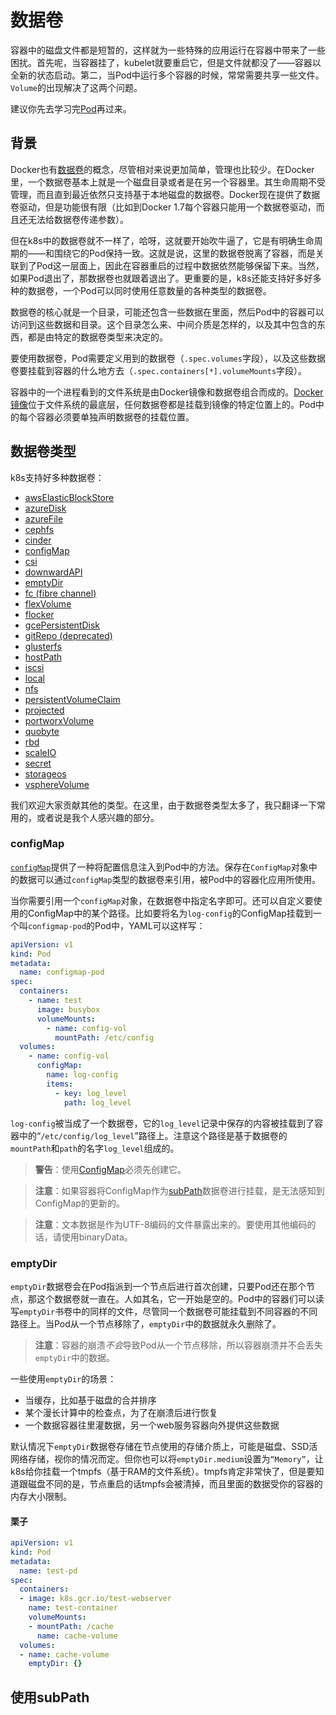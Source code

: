 # 数据卷

容器中的磁盘文件都是短暂的，这样就为一些特殊的应用运行在容器中带来了一些困扰。首先呢，当容器挂了，kubelet就要重启它，但是文件就都没了——容器以全新的状态启动。第二，当Pod中运行多个容器的时候，常常需要共享一些文件。`Volume`的出现解决了这两个问题。

建议你先去学习完[Pod](../业务组件/泡德（Pod）/Pod.md)再过来。

## 背景

Docker也有[数据卷](https://docs.docker.com/storage/)的概念，尽管相对来说更加简单，管理也比较少。在Docker里，一个数据卷基本上就是一个磁盘目录或者是在另一个容器里。其生命周期不受管理，而且直到最近依然只支持基于本地磁盘的数据卷。Docker现在提供了数据卷驱动，但是功能很有限（比如到Docker 1.7每个容器只能用一个数据卷驱动，而且还无法给数据卷传递参数）。

但在k8s中的数据卷就不一样了，哈呀，这就要开始吹牛逼了，它是有明确生命周期的——和围绕它的Pod保持一致。这就是说，这里的数据卷脱离了容器，而是关联到了Pod这一层面上，因此在容器重启的过程中数据依然能够保留下来。当然，如果Pod退出了，那数据卷也就跟着退出了。更重要的是，k8s还能支持好多好多种的数据卷，一个Pod可以同时使用任意数量的各种类型的数据卷。

数据卷的核心就是一个目录，可能还包含一些数据在里面，然后Pod中的容器可以访问到这些数据和目录。这个目录怎么来、中间介质是怎样的，以及其中包含的东西，都是由特定的数据卷类型来决定的。

要使用数据卷，Pod需要定义用到的数据卷（`.spec.volumes`字段），以及这些数据卷要挂载到容器的什么地方去（`.spec.containers[*].volumeMounts`字段）。

容器中的一个进程看到的文件系统是由Docker镜像和数据卷组合而成的。[Docker镜像](https://docs.docker.com/get-started/)位于文件系统的最底层，任何数据卷都是挂载到镜像的特定位置上的。Pod中的每个容器必须要单独声明数据卷的挂载位置。

## 数据卷类型

k8s支持好多种数据卷：

- [awsElasticBlockStore]()
- [azureDisk]()
- [azureFile]()
- [cephfs]()
- [cinder]()
- [configMap](#configmap)
- [csi]()
- [downwardAPI]()
- [emptyDir](#emptydir)
- [fc (fibre channel)]()
- [flexVolume]()
- [flocker]()
- [gcePersistentDisk]()
- [gitRepo (deprecated)]()
- [glusterfs]()
- [hostPath](#hostPath)
- [iscsi]()
- [local](#local)
- [nfs](#nfs)
- [persistentVolumeClaim](#persistentVolumeClaim)
- [projected](#projected)
- [portworxVolume]()
- [quobyte]()
- [rbd]()
- [scaleIO]()
- [secret](#secret)
- [storageos]()
- [vsphereVolume]()

我们欢迎大家贡献其他的类型。在这里，由于数据卷类型太多了，我只翻译一下常用的，或者说是我个人感兴趣的部分。

### configMap

[`configMap`](https://kubernetes.io/docs/tasks/configure-pod-container/configure-pod-configmap/)提供了一种将配置信息注入到Pod中的方法。保存在`ConfigMap`对象中的数据可以通过`configMap`类型的数据卷来引用，被Pod中的容器化应用所使用。

当你需要引用一个`configMap`对象，在数据卷中指定名字即可。还可以自定义要使用的ConfigMap中的某个路径。比如要将名为`log-config`的ConfigMap挂载到一个叫`configmap-pod`的Pod中，YAML可以这样写：

```yaml
apiVersion: v1
kind: Pod
metadata:
  name: configmap-pod
spec:
  containers:
    - name: test
      image: busybox
      volumeMounts:
        - name: config-vol
          mountPath: /etc/config
  volumes:
    - name: config-vol
      configMap:
        name: log-config
        items:
          - key: log_level
            path: log_level
```

`log-config`被当成了一个数据卷，它的`log_level`记录中保存的内容被挂载到了容器中的“`/etc/config/log_level`”路径上。注意这个路径是基于数据卷的`mountPath`和`path`的名字`log_level`组成的。

>**警告**：使用[ConfigMap](https://kubernetes.io/docs/tasks/configure-pod-container/configure-pod-configmap/)必须先创建它。

>**注意**：如果容器将ConfigMap作为[subPath](#使用subPath)数据卷进行挂载，是无法感知到ConfigMap的更新的。

>**注意**：文本数据是作为UTF-8编码的文件暴露出来的。要使用其他编码的话，请使用binaryData。

### emptyDir

`emptyDir`数据卷会在Pod指派到一个节点后进行首次创建，只要Pod还在那个节点，那这个数据卷就一直在。人如其名，它一开始是空的。Pod中的容器们可以读写`emptyDir`书卷中的同样的文件，尽管同一个数据卷可能挂载到不同容器的不同路径上。当Pod从一个节点移除了，`emptyDir`中的数据就永久删除了。

>**注意**：容器的崩溃*不会*导致Pod从一个节点移除，所以容器崩溃并不会丢失`emptyDir`中的数据。

一些使用`emptyDir`的场景：

- 当缓存，比如基于磁盘的合并排序
- 某个漫长计算中的检查点，为了在崩溃后进行恢复
- 一个数据容器往里灌数据，另一个web服务容器向外提供这些数据

默认情况下`emptyDir`数据卷存储在节点使用的存储介质上，可能是磁盘、SSD活网络存储，视你的情况而定。但你也可以将`emptyDir.medium`设置为`“Memory”`，让k8s给你挂载一个tmpfs（基于RAM的文件系统）。tmpfs肯定非常快了，但是要知道跟磁盘不同的是，节点重启的话tmpfs会被清掉，而且里面的数据受你的容器的内存大小限制。

#### 栗子

```yaml
apiVersion: v1
kind: Pod
metadata:
  name: test-pd
spec:
  containers:
  - image: k8s.gcr.io/test-webserver
    name: test-container
    volumeMounts:
    - mountPath: /cache
      name: cache-volume
  volumes:
  - name: cache-volume
    emptyDir: {}
```

## 使用subPath